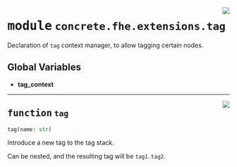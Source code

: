 <!-- markdownlint-disable -->

<a href="../../frontends/concrete-python/concrete/fhe/extensions/tag.py#L0"><img align="right" style="float:right;" src="https://img.shields.io/badge/-source-cccccc?style=flat-square"></a>

# <kbd>module</kbd> `concrete.fhe.extensions.tag`
Declaration of `tag` context manager, to allow tagging certain nodes. 

**Global Variables**
---------------
- **tag_context**

---

<a href="../../tempdirectoryforapidocs/concrete/fhe/extensions/tag/tag#L12"><img align="right" style="float:right;" src="https://img.shields.io/badge/-source-cccccc?style=flat-square"></a>

## <kbd>function</kbd> `tag`

```python
tag(name: str)
```

Introduce a new tag to the tag stack. 

Can be nested, and the resulting tag will be `tag1.tag2`. 


